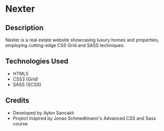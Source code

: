 # Nexter

## Description

Nexter is a real estate website showcasing luxury homes and properties, employing cutting-edge CSS Grid and SASS techniques.

## Technologies Used

- HTML5
- CSS3 (Grid)
- SASS (SCSS)

## Credits

- Developed by Aykın Sancaklı
- Project inspired by Jonas Schmedtmann's Advanced CSS and Sass course
